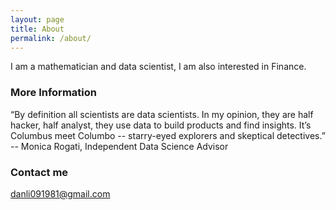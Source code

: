```yaml
---
layout: page
title: About
permalink: /about/
---
```


I am a mathematician and data scientist, I am also interested in Finance.

### More Information

“By definition all scientists are data scientists. In my opinion, they are half hacker, half analyst, they use data to build products and find insights. It’s Columbus meet Columbo -- starry-eyed explorers and skeptical detectives.” <br/>
-- Monica Rogati, Independent Data Science Advisor

### Contact me

[danli091981@gmail.com](mailto:danli091981@gmail.com)
